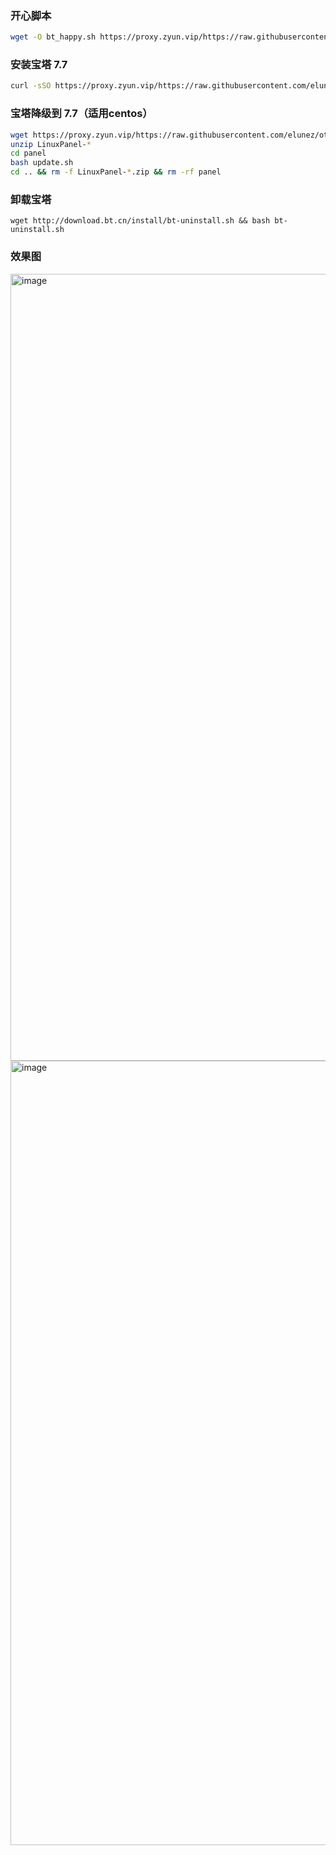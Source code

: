 ### 开心脚本

```bash
wget -O bt_happy.sh https://proxy.zyun.vip/https://raw.githubusercontent.com/elunez/other_script/master/bt_7.7_happy/bt_happy.sh && chmod +x bt_happy.sh && ./bt_happy.sh
```

### 安装宝塔 7.7

```bash
curl -sSO https://proxy.zyun.vip/https://raw.githubusercontent.com/elunez/other_script/master/btpanel-v7.7.0/install/install_panel.sh && bash install_panel.sh
```

### 宝塔降级到 7.7（适用centos）

```bash
wget https://proxy.zyun.vip/https://raw.githubusercontent.com/elunez/other_script/master/bt_7.7_happy/LinuxPanel-7.7.0.zip
unzip LinuxPanel-*
cd panel
bash update.sh
cd .. && rm -f LinuxPanel-*.zip && rm -rf panel
```

### 卸载宝塔

```
wget http://download.bt.cn/install/bt-uninstall.sh && bash bt-uninstall.sh
```
### 效果图

<img width="1259" alt="image" src="https://user-images.githubusercontent.com/42142420/190320252-4e53840f-98c8-49e0-b6a9-d9517060dadd.png">

<img width="1255" alt="image" src="https://user-images.githubusercontent.com/42142420/190320337-3b8d3de3-479c-460e-be13-0d2ca3170a90.png">
